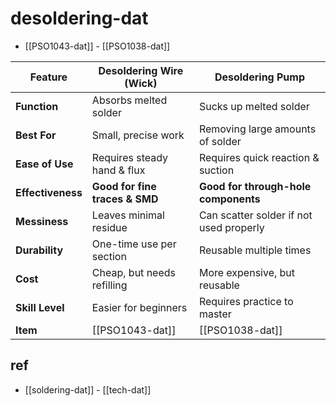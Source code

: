 
# desoldering-dat

- [[PSO1043-dat]] - [[PSO1038-dat]]

| Feature           | Desoldering Wire (Wick)        | Desoldering Pump                        |
| ----------------- | ------------------------------ | --------------------------------------- |
| **Function**      | Absorbs melted solder          | Sucks up melted solder                  |
| **Best For**      | Small, precise work            | Removing large amounts of solder        |
| **Ease of Use**   | Requires steady hand & flux    | Requires quick reaction & suction       |
| **Effectiveness** | **Good for fine traces & SMD** | **Good for through-hole components**    |
| **Messiness**     | Leaves minimal residue         | Can scatter solder if not used properly |
| **Durability**    | One-time use per section       | Reusable multiple times                 |
| **Cost**          | Cheap, but needs refilling     | More expensive, but reusable            |
| **Skill Level**   | Easier for beginners           | Requires practice to master             |
| **Item**          | [[PSO1043-dat]]                | [[PSO1038-dat]]                         |



## ref 


- [[soldering-dat]] - [[tech-dat]]